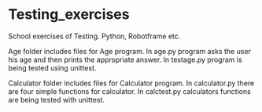 # Testing_exercises
School exercises of Testing. Python, Robotframe etc.

Age folder includes files for Age program. 
In age.py program asks the user his age and then prints the appropriate answer. 
In testage.py program is being tested using unittest.

Calculator folder includes files for Calculator program.
In calculator.py there are four simple functions for calculator.
In calctest.py calculators functions are being tested with unittest.



